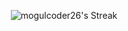 <div align=center>

  ![mogulcoder26's Streak](https://github-readme-streak-stats.herokuapp.com/?user=mogulcoder26&theme=vue-dark&hide_border=false)
</div>

</div>
